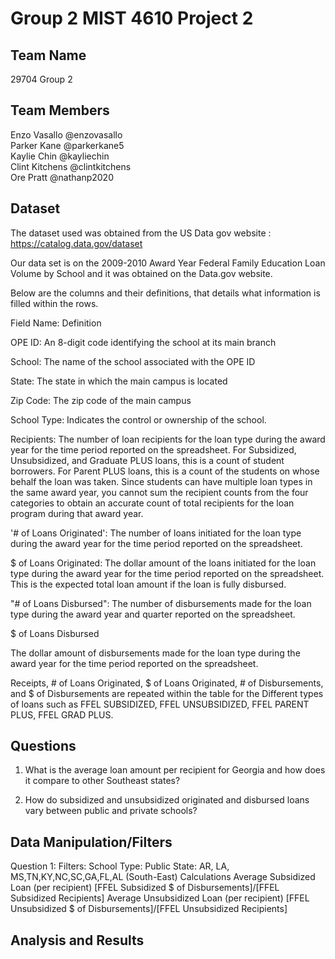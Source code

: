 
# Group 2 MIST 4610 Project 2




## Team Name
29704 Group 2

## Team Members
Enzo Vasallo @enzovasallo <br>
Parker Kane @parkerkane5 <br>
Kaylie Chin @kayliechin <br>
Clint Kitchens @clintkitchens <br>
Ore Pratt @nathanp2020 <br>

## Dataset
The dataset used was obtained from the US Data gov website : https://catalog.data.gov/dataset

Our data set is on the 2009-2010 Award Year Federal Family Education Loan Volume by School and it was obtained on the Data.gov website. 


Below are the columns and their definitions, that details what information is filled within the rows. 




Field Name:      Definition

OPE ID:          An 8-digit code identifying the school at its main branch <br>

School:          The name of the school associated with the OPE ID <br>

State:           The state in which the main campus is located <br>

Zip Code:        The zip code of the main campus <br>

School Type:     Indicates the control or ownership of the school.   <br>

Recipients:      The number of loan recipients for the loan type during the award year for the time period reported on the spreadsheet.  For Subsidized, Unsubsidized, and Graduate PLUS loans, this is a count of student borrowers.  For Parent PLUS loans, this is a count of the students on whose behalf the loan was taken.  Since students can have multiple loan types in the same award year, you cannot sum the recipient counts from the four categories to obtain an accurate count of total recipients for the loan program during that award year. <br>

'# of Loans Originated':
The number of loans initiated for the loan type during the award year for the time period reported on the spreadsheet.  <br> 

$ of Loans Originated:
The dollar amount of the loans initiated for the loan type during the award year for the time period reported on the spreadsheet.  This is the expected total loan amount if the loan is fully disbursed.  <br>

"# of Loans Disbursed":
The number of disbursements made for the loan type during the award year and quarter reported on the spreadsheet.   <br>

$ of Loans Disbursed

The dollar amount of disbursements made for the loan type during the award year for the time period reported on the spreadsheet.   <br>

Receipts, # of Loans Originated,	 $ of Loans Originated, # of Disbursements, and $ of Disbursements are repeated within the table for the Different types of loans such as FFEL SUBSIDIZED, FFEL UNSUBSIDIZED, FFEL PARENT PLUS, FFEL GRAD PLUS.	
## Questions
1) What is the average loan amount per recipient for Georgia and how does it compare to other Southeast states?


2) How do subsidized and unsubsidized originated and disbursed loans vary between public and private schools?

## Data Manipulation/Filters
Question 1:
Filters:
School Type: Public
State: AR, LA, MS,TN,KY,NC,SC,GA,FL,AL (South-East)
Calculations
Average Subsidized Loan (per recipient)
[FFEL Subsidized $ of Disbursements]/[FFEL Subsidized Recipients]
Average Unsubsidized Loan (per recipient)
[FFEL Unsubsidized $ of Disbursements]/[FFEL Unsubsidized Recipients]

## Analysis and Results
